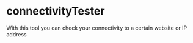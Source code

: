# connectivityTester
With this tool you can check your connectivity to a certain website or IP address
